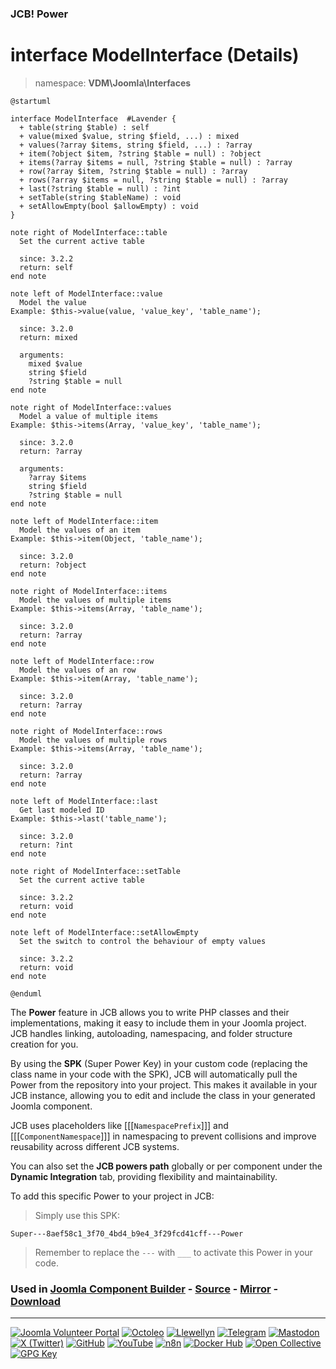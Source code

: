 ### JCB! Power
# interface ModelInterface (Details)
> namespace: **VDM\Joomla\Interfaces**

```uml
@startuml

interface ModelInterface  #Lavender {
  + table(string $table) : self
  + value(mixed $value, string $field, ...) : mixed
  + values(?array $items, string $field, ...) : ?array
  + item(?object $item, ?string $table = null) : ?object
  + items(?array $items = null, ?string $table = null) : ?array
  + row(?array $item, ?string $table = null) : ?array
  + rows(?array $items = null, ?string $table = null) : ?array
  + last(?string $table = null) : ?int
  + setTable(string $tableName) : void
  + setAllowEmpty(bool $allowEmpty) : void
}

note right of ModelInterface::table
  Set the current active table

  since: 3.2.2
  return: self
end note

note left of ModelInterface::value
  Model the value
Example: $this->value(value, 'value_key', 'table_name');

  since: 3.2.0
  return: mixed
  
  arguments:
    mixed $value
    string $field
    ?string $table = null
end note

note right of ModelInterface::values
  Model a value of multiple items
Example: $this->items(Array, 'value_key', 'table_name');

  since: 3.2.0
  return: ?array
  
  arguments:
    ?array $items
    string $field
    ?string $table = null
end note

note left of ModelInterface::item
  Model the values of an item
Example: $this->item(Object, 'table_name');

  since: 3.2.0
  return: ?object
end note

note right of ModelInterface::items
  Model the values of multiple items
Example: $this->items(Array, 'table_name');

  since: 3.2.0
  return: ?array
end note

note left of ModelInterface::row
  Model the values of an row
Example: $this->item(Array, 'table_name');

  since: 3.2.0
  return: ?array
end note

note right of ModelInterface::rows
  Model the values of multiple rows
Example: $this->items(Array, 'table_name');

  since: 3.2.0
  return: ?array
end note

note left of ModelInterface::last
  Get last modeled ID
Example: $this->last('table_name');

  since: 3.2.0
  return: ?int
end note

note right of ModelInterface::setTable
  Set the current active table

  since: 3.2.2
  return: void
end note

note left of ModelInterface::setAllowEmpty
  Set the switch to control the behaviour of empty values

  since: 3.2.2
  return: void
end note

@enduml
```

The **Power** feature in JCB allows you to write PHP classes and their implementations,
making it easy to include them in your Joomla project. JCB handles linking, autoloading,
namespacing, and folder structure creation for you.

By using the **SPK** (Super Power Key) in your custom code (replacing the class name
in your code with the SPK), JCB will automatically pull the Power from the repository
into your project. This makes it available in your JCB instance, allowing you to edit
and include the class in your generated Joomla component.

JCB uses placeholders like [[[`NamespacePrefix`]]] and [[[`ComponentNamespace`]]] in
namespacing to prevent collisions and improve reusability across different JCB systems.

You can also set the **JCB powers path** globally or per component under the
**Dynamic Integration** tab, providing flexibility and maintainability.

To add this specific Power to your project in JCB:

> Simply use this SPK:
```
Super---8aef58c1_3f70_4bd4_b9e4_3f29fcd41cff---Power
```
> Remember to replace the `---` with `___` to activate this Power in your code.

### Used in [Joomla Component Builder](https://www.joomlacomponentbuilder.com) - [Source](https://git.vdm.dev/joomla/Component-Builder) - [Mirror](https://github.com/vdm-io/Joomla-Component-Builder) - [Download](https://git.vdm.dev/joomla/pkg-component-builder/releases)

---
[![Joomla Volunteer Portal](https://img.shields.io/badge/-Joomla-gold?logo=joomla)](https://volunteers.joomla.org/joomlers/1396-llewellyn-van-der-merwe "Join Llewellyn on the Joomla Volunteer Portal: Shaping the Future Together!") [![Octoleo](https://img.shields.io/badge/-Octoleo-black?logo=linux)](https://git.vdm.dev/octoleo "--quiet") [![Llewellyn](https://img.shields.io/badge/-Llewellyn-ffffff?logo=gitea)](https://git.vdm.dev/Llewellyn "Collaborate and Innovate with Llewellyn on Git: Building a Better Code Future!") [![Telegram](https://img.shields.io/badge/-Telegram-blue?logo=telegram)](https://t.me/Joomla_component_builder "Join Llewellyn and the Community on Telegram: Building Joomla Components Together!") [![Mastodon](https://img.shields.io/badge/-Mastodon-9e9eec?logo=mastodon)](https://joomla.social/@llewellyn "Connect and Engage with Llewellyn on Joomla Social: Empowering Communities, One Post at a Time!") [![X (Twitter)](https://img.shields.io/badge/-X-black?logo=x)](https://x.com/llewellynvdm "Join the Conversation with Llewellyn on X: Where Ideas Take Flight!") [![GitHub](https://img.shields.io/badge/-GitHub-181717?logo=github)](https://github.com/Llewellynvdm "Build, Innovate, and Thrive with Llewellyn on GitHub: Turning Ideas into Impact!") [![YouTube](https://img.shields.io/badge/-YouTube-ff0000?logo=youtube)](https://www.youtube.com/@OctoYou "Explore, Learn, and Create with Llewellyn on YouTube: Your Gateway to Inspiration!") [![n8n](https://img.shields.io/badge/-n8n-black?logo=n8n)](https://n8n.io/creators/octoleo "Effortless Automation and Impactful Workflows with Llewellyn on n8n!") [![Docker Hub](https://img.shields.io/badge/-Docker-grey?logo=docker)](https://hub.docker.com/u/llewellyn "Llewellyn on Docker: Containerize Your Creativity!") [![Open Collective](https://img.shields.io/badge/-Donate-green?logo=opencollective)](https://opencollective.com/joomla-component-builder "Donate towards JCB: Help Llewellyn financially so he can continue developing this great tool!") [![GPG Key](https://img.shields.io/badge/-GPG-blue?logo=gnupg)](https://git.vdm.dev/Llewellyn/gpg "Unlock Trust and Security with Llewellyn's GPG Key: Your Gateway to Verified Connections!")